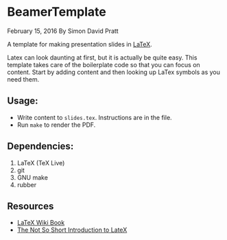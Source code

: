 # BeamerTemplate
February 15, 2016
By Simon David Pratt

A template for making presentation slides in
[LaTeX](http://en.wikipedia.org/wiki/LaTeX).

Latex can look daunting at first, but it is actually be quite easy. This
template takes care of the boilerplate code so that you can focus on content.
Start by adding content and then looking up LaTex symbols as you need them.

## Usage:

* Write content to `slides.tex`. Instructions are in the file.
* Run `make` to render the PDF.

## Dependencies:

1. LaTeX (TeX Live)
2. git
3. GNU make
4. rubber

## Resources

* [LaTeX Wiki Book](http://en.wikibooks.org/wiki/LaTeX)
* [The Not So Short Introduction to
  LateX](http://tobi.oetiker.ch/lshort/lshort.pdf)

